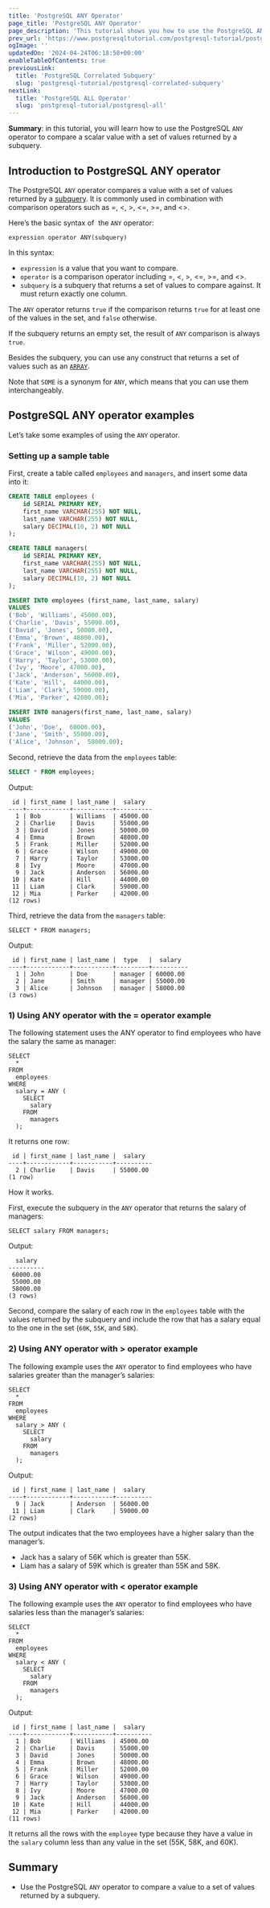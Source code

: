 ```yaml
---
title: 'PostgreSQL ANY Operator'
page_title: 'PostgreSQL ANY Operator'
page_description: 'This tutorial shows you how to use the PostgreSQL ANY operator to compare a value to a set of values returned by a subquery.'
prev_url: 'https://www.postgresqltutorial.com/postgresql-tutorial/postgresql-any/'
ogImage: ''
updatedOn: '2024-04-24T06:18:58+00:00'
enableTableOfContents: true
previousLink:
  title: 'PostgreSQL Correlated Subquery'
  slug: 'postgresql-tutorial/postgresql-correlated-subquery'
nextLink:
  title: 'PostgreSQL ALL Operator'
  slug: 'postgresql-tutorial/postgresql-all'
---
```


**Summary**: in this tutorial, you will learn how to use the PostgreSQL `ANY` operator to compare a scalar value with a set of values returned by a subquery.

## Introduction to PostgreSQL ANY operator

The PostgreSQL `ANY` operator compares a value with a set of values returned by a [subquery](postgresql-subquery). It is commonly used in combination with comparison operators such as \=, \<, \>, \<\=, \>\=, and \<\>.

Here’s the basic syntax of  the `ANY` operator:

```csssql
expression operator ANY(subquery)
```

In this syntax:

- `expression` is a value that you want to compare.
- `operator` is a comparison operator including \=, \<, \>, \<\=, \>\=, and \<\>.
- `subquery` is a subquery that returns a set of values to compare against. It must return exactly one column.

The `ANY` operator returns `true` if the comparison returns `true` for at least one of the values in the set, and `false` otherwise.

If the subquery returns an empty set, the result of `ANY` comparison is always `true`.

Besides the subquery, you can use any construct that returns a set of values such as an [`ARRAY`](postgresql-array).

Note that `SOME` is a synonym for `ANY`, which means that you can use them interchangeably.

## PostgreSQL ANY operator examples

Let’s take some examples of using the `ANY` operator.

### Setting up a sample table

First, create a table called `employees` and `managers`, and insert some data into it:

```sql
CREATE TABLE employees (
    id SERIAL PRIMARY KEY,
    first_name VARCHAR(255) NOT NULL,
    last_name VARCHAR(255) NOT NULL,
    salary DECIMAL(10, 2) NOT NULL
);

CREATE TABLE managers(
    id SERIAL PRIMARY KEY,
    first_name VARCHAR(255) NOT NULL,
    last_name VARCHAR(255) NOT NULL,
    salary DECIMAL(10, 2) NOT NULL
);

INSERT INTO employees (first_name, last_name, salary)
VALUES
('Bob', 'Williams', 45000.00),
('Charlie', 'Davis', 55000.00),
('David', 'Jones', 50000.00),
('Emma', 'Brown', 48000.00),
('Frank', 'Miller', 52000.00),
('Grace', 'Wilson', 49000.00),
('Harry', 'Taylor', 53000.00),
('Ivy', 'Moore', 47000.00),
('Jack', 'Anderson', 56000.00),
('Kate', 'Hill',  44000.00),
('Liam', 'Clark', 59000.00),
('Mia', 'Parker', 42000.00);

INSERT INTO managers(first_name, last_name, salary)
VALUES
('John', 'Doe',  60000.00),
('Jane', 'Smith', 55000.00),
('Alice', 'Johnson',  58000.00);
```

Second, retrieve the data from the `employees` table:

```sql
SELECT * FROM employees;
```

Output:

```text
 id | first_name | last_name |  salary
----+------------+-----------+----------
  1 | Bob        | Williams  | 45000.00
  2 | Charlie    | Davis     | 55000.00
  3 | David      | Jones     | 50000.00
  4 | Emma       | Brown     | 48000.00
  5 | Frank      | Miller    | 52000.00
  6 | Grace      | Wilson    | 49000.00
  7 | Harry      | Taylor    | 53000.00
  8 | Ivy        | Moore     | 47000.00
  9 | Jack       | Anderson  | 56000.00
 10 | Kate       | Hill      | 44000.00
 11 | Liam       | Clark     | 59000.00
 12 | Mia        | Parker    | 42000.00
(12 rows)
```

Third, retrieve the data from the `managers` table:

```
SELECT * FROM managers;
```

Output:

```text
 id | first_name | last_name |  type   |  salary
----+------------+-----------+---------+----------
  1 | John       | Doe       | manager | 60000.00
  2 | Jane       | Smith     | manager | 55000.00
  3 | Alice      | Johnson   | manager | 58000.00
(3 rows)
```

### 1\) Using ANY operator with the \= operator example

The following statement uses the ANY operator to find employees who have the salary the same as manager:

```
SELECT
  *
FROM
  employees
WHERE
  salary = ANY (
    SELECT
      salary
    FROM
      managers
  );

```

It returns one row:

```text
 id | first_name | last_name |  salary
----+------------+-----------+----------
  2 | Charlie    | Davis     | 55000.00
(1 row)
```

How it works.

First, execute the subquery in the `ANY` operator that returns the salary of managers:

```
SELECT salary FROM managers;
```

Output:

```text
  salary
----------
 60000.00
 55000.00
 58000.00
(3 rows)
```

Second, compare the salary of each row in the `employees` table with the values returned by the subquery and include the row that has a salary equal to the one in the set (`60K`, `55K`, and `58K`).

### 2\) Using ANY operator with \> operator example

The following example uses the `ANY` operator to find employees who have salaries greater than the manager’s salaries:

```
SELECT
  *
FROM
  employees
WHERE
  salary > ANY (
    SELECT
      salary
    FROM
      managers
  );
```

Output:

```text
 id | first_name | last_name |  salary
----+------------+-----------+----------
  9 | Jack       | Anderson  | 56000.00
 11 | Liam       | Clark     | 59000.00
(2 rows)
```

The output indicates that the two employees have a higher salary than the manager’s.

- Jack has a salary of 56K which is greater than 55K.
- Liam has a salary of 59K which is greater than 55K and 58K.

### 3\) Using ANY operator with \< operator example

The following example uses the `ANY` operator to find employees who have salaries less than the manager’s salaries:

```
SELECT
  *
FROM
  employees
WHERE
  salary < ANY (
    SELECT
      salary
    FROM
      managers
  );
```

Output:

```
 id | first_name | last_name |  salary
----+------------+-----------+----------
  1 | Bob        | Williams  | 45000.00
  2 | Charlie    | Davis     | 55000.00
  3 | David      | Jones     | 50000.00
  4 | Emma       | Brown     | 48000.00
  5 | Frank      | Miller    | 52000.00
  6 | Grace      | Wilson    | 49000.00
  7 | Harry      | Taylor    | 53000.00
  8 | Ivy        | Moore     | 47000.00
  9 | Jack       | Anderson  | 56000.00
 10 | Kate       | Hill      | 44000.00
 12 | Mia        | Parker    | 42000.00
(11 rows)

```

It returns all the rows with the `employee` type because they have a value in the `salary` column less than any value in the set (55K, 58K, and 60K).

## Summary

- Use the PostgreSQL `ANY` operator to compare a value to a set of values returned by a subquery.
